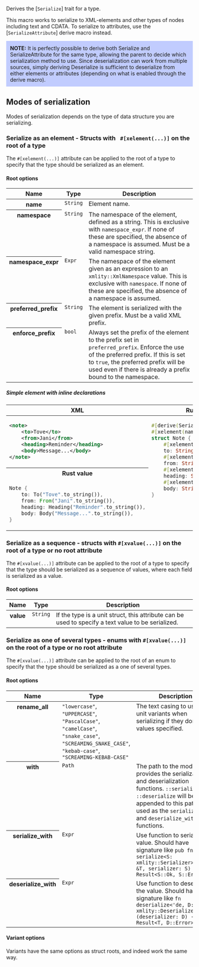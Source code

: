 Derives the [`Serialize`] trait for a type.

This macro works to serialize to XML-elements and other types of nodes including text and CDATA.
To serialize to attributes, use the [`SerializeAttribute`] derive macro instead.

<div style="background:rgba(120,145,255,0.45);padding:0.75em;">
<strong>NOTE:</strong> It is perfectly possible to derive both Serialize and SerializeAttribute for the same type, allowing the parent to decide which serialization method to use. Since deserialization can work from multiple sources, simply deriving Deserialize is sufficient to deserialize from either elements or attributes (depending on what is enabled through the derive macro).
</div>

## Modes of serialization

Modes of serialization depends on the type of data structure you are serializing.

### Serialize as an element - Structs with ` #[xelement(...)]` on the root of a type

The `#[xelement(...)]` attribute can be applied to the root of a type to specify that the type should be serialized as an element.

#### Root options

<table style="width:100%;">
<thead>
<tr>
<th>Name</th>
<th>Type</th>
<th>Description</th>
</tr>
</thead>
<tbody style="vertical-align:top;">
<!--=================================================-->
<tr>
<th>
name
</th>
<td>
<code>String</code>
</td>
<td>
Element name.
</td>
</tr>
<!--=================================================-->
<tr>
<th>
namespace
</th>
<td>
<code>String</code>
</td>
<td>
The namespace of the element, defined as a string. This is exclusive with <code>namespace_expr</code>. If none of these are specified, the absence of a namespace is assumed. Must be a valid namespace string.
</td>
</tr>
<!--=================================================-->
<tr>
<th>
namespace_expr
</th>
<td>
<code>Expr</code>
</td>
<td>
The namespace of the element given as an expression to an <code>xmlity::XmlNamespace</code> value. This is exclusive with <code>namespace</code>. If none of these are specified, the absence of a namespace is assumed.
</td>
</tr>
<!--=================================================-->
<tr>
<th>
preferred_prefix
</th>
<td>
<code>String</code>
</td>
<td>
The element is serialized with the given prefix. Must be a valid XML prefix.
</td>
</tr>
<!--=================================================-->
<tr>
<th>
enforce_prefix
</th>
<td>
<code>bool</code>
</td>
<td>
Always set the prefix of the element to the prefix set in <code>preferred_prefix</code>. Enforce the use of the preferred prefix. If this is set to <code>true</code>, the preferred prefix will be used even if there is already a prefix bound to the namespace.
</td>
</tr>
<!--=================================================-->
</tbody>
</table>

##### Simple element with inline declarations

<table style="width:100%;">
<thead>
<tr>
<th>XML</th>
<th>Rust types</th>
</tr>
</thead>
<tbody style="vertical-align:top;">
<tr>
<td>

```xml
<note>
    <to>Tove</to>
    <from>Jani</from>
    <heading>Reminder</heading>
    <body>Message...</body>
</note>
```

</td>
<td rowspan="3">

```rust ignore
#[derive(Serialize)]
#[xelement(name = "note")]
struct Note {
    #[xelement(name = "to")]
    to: String,
    #[xelement(name = "from")]
    from: String,
    #[xelement(name = "heading")]
    heading: String,
    #[xelement(name = "body")]
    body: String,
}
```

</td>
</tr>
<tr>
<th>Rust value</th>
</tr>
<tr>
<td>

```rust ignore
Note {
    to: To("Tove".to_string()),
    from: From("Jani".to_string()),
    heading: Heading("Reminder".to_string()),
    body: Body("Message...".to_string()),
}
```

</td>
</tr>
</tbody>
</table>

### Serialize as a sequence - structs with `#[xvalue(...)]` on the root of a type or no root attribute

The `#[xvalue(...)]` attribute can be applied to the root of a type to specify that the type should be serialized as a sequence of values, where each field is serialized as a value.

#### Root options

<table style="width:100%;">
<thead>
<tr>
<th>Name</th>
<th>Type</th>
<th>Description</th>
</tr>
</thead>
<tbody style="vertical-align:top;">
<!--=================================================-->
<tr>
<th>
value
</th>
<td>
<code>String</code>
</td>
<td>
If the type is a unit struct, this attribute can be used to specify a text value to be serialized.
</td>
</tr>
<!--=================================================-->
</tbody>
</table>

<!--=================================================-->

### Serialize as one of several types - enums with `#[xvalue(...)]` on the root of a type or no root attribute

The `#[xvalue(...)]` attribute can be applied to the root of an enum to specify that the type should be serialized as a one of several types.

#### Root options

<table style="width:100%;">
<thead>
<tr>
<th>Name</th>
<th>Type</th>
<th>Description</th>
</tr>
</thead>
<tbody style="vertical-align:top;">
<!--=================================================-->
<tr>
<th>
rename_all
</th>
<td>
<code>"lowercase"</code>, <code>"UPPERCASE"</code>, <code>"PascalCase"</code>, <code>"camelCase"</code>, <code>"snake_case"</code>, <code>"SCREAMING_SNAKE_CASE"</code>, <code>"kebab-case"</code>, <code>"SCREAMING-KEBAB-CASE"</code>
</td>
<td>
The text casing to use for unit variants when serializing if they don't have values specified.
</td>
</tr>
<!--=================================================-->
<tr>
<th>
with
</th>
<td>
<code>Path</code>
</td>
<td>
The path to the module that provides the serialization and deserialization functions. <code>::serialize</code> and <code>::deserialize</code> will be appended to this path and used as the <code>serialize_with</code> and <code>deserialize_with</code> functions.
</td>
</tr>
<!--=================================================-->
<tr>
<th>
serialize_with
</th>
<td>
<code>Expr</code>
</td>
<td>
Use function to serialize the value. Should have signature like <code>pub fn serialize&lt;S: xmlity::Serializer&gt;(value: &T, serializer: S) -> Result&lt;S::Ok, S::Error&gt;</code>
</td>
</tr>
<!--=================================================-->
<tr>
<th>
deserialize_with
</th>
<td>
<code>Expr</code>
</td>
<td>
Use function to deserialize the value. Should have signature like <code>fn deserialize&lt;'de, D: xmlity::Deserializer&lt;'de&gt;&gt;(deserializer: D) -> Result&lt;T, D::Error&gt;</code>
</td>
</tr>
<!--=================================================-->
</tbody>
</table>

#### Variant options

Variants have the same options as struct roots, and indeed work the same way.
